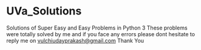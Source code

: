 # UVa_Solutions
Solutions of Super Easy and Easy Problems in Python 3
These problems were totally solved by me and if you face any errors please dont hesitate to reply me on vulchiudayprakash@gmail.com 
Thank You

